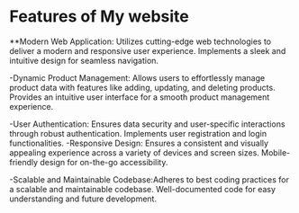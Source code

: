 # Features of My website

**Modern Web Application: Utilizes cutting-edge web technologies to deliver a modern and responsive user experience. Implements a sleek and intuitive design for seamless navigation.

-Dynamic Product Management: Allows users to effortlessly manage product data with features like adding, updating, and deleting products. Provides an intuitive user interface for a smooth product management experience.

-User Authentication: Ensures data security and user-specific interactions through robust authentication. Implements user registration and login functionalities.
-Responsive Design: Ensures a consistent and visually appealing experience across a variety of devices and screen sizes. Mobile-friendly design for on-the-go accessibility.

-Scalable and Maintainable Codebase:Adheres to best coding practices for a scalable and maintainable codebase. Well-documented code for easy understanding and future development.
